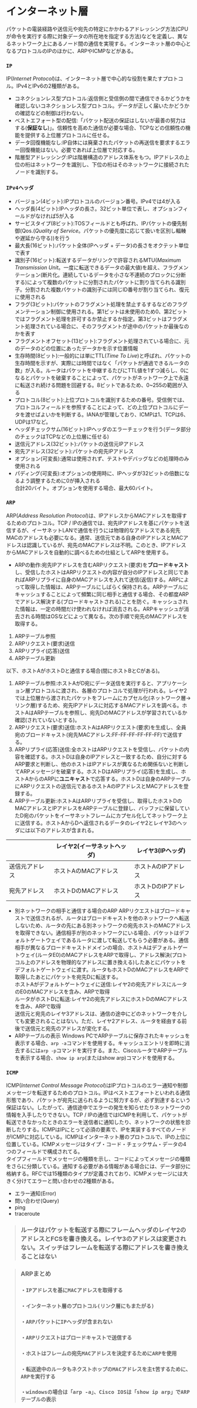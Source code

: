 # インターネット層
パケットの電装経路や送信元や宛先の特定にかかわるアドレッシング方法(CPUが命令を実行する際に対象データの所在地を指定する方法)などを定義し、異なるネットワーク上にあるノード間の通信を実現する。インターネット層の中心となるプロトコルのIPのほかに、ARPやICMPなどがある。

### `IP`
IP(*Internet Protocol*)は、インターネット層で中心的な役割を果たすプロトコル。IPv4とIPv6の2種類がある。
- コネクションレス型プロトコル:返信側と受信側の間で通信できるかどうかを確認しないコネクションレス型プロトコル。データが正しく届いたかどうかの確認などの制御は行わない。
- ベストエフォート型の配信:「パケット配送の保証はしないが最善の努力はする(**保証なし**)」。信頼性を高めた通信が必要な場合、TCPなどの信頼性の機能を提供する上位層プロトコルに任せる。
- データ回復機能なし:IP自体には廃棄されたパケットの再送信を要求するエラー回復機能はない。必要であれば上位層で対応する。
- 階層型アドレッシング:IPは階層構造のアドレス体系をもつ。IPアドレスの上位の桁はネットワークを識別し、下位の桁はそのネットワークに接続されたノードを識別する。

### `IPv4ヘッダ`
- バージョン(4ビット):IPプロトコルのバージョン番号。IPv4では4が入る
- ヘッダ長(4ビット):IPヘッダの長さ。32ビット単位で表し、オプションフィールドがなければ5が入る
- サービスタイプ(8ビット):TOSフィールドとも呼ばれ、IPパケットの優先制御(Qos.(*Quality of Service*。パケットの優先度に応じて扱いを区別し輻輳や遅延から守る))を行う
- 最大長(16ビット):パケット全体(IPヘッダ + データ)の長さをオクテット単位で表す
- 識別子(16ビット):転送するデータがリンクで許容されるMTU(*Maximum Transmission Unit*。一度に転送できるデータの最大値)を超え、フラグメンテーション(断片化。連続しているデータを小さな不連続のブロックに分断する)によって複数のパケットに分割されたパケットに割り当てられる識別子。分割された複数パケットの識別子には同じID番号が割り当てられ、復元に使用される
- フラグ(3ビット):パケットのフラグメント処理を禁止するするなどのフラグメンテーション制御に使用される。第1ビットは未使用のため0、第2ビットではフラグメント処理を許可するか禁止するか指定。第3ビットはフラグメント処理されている場合に、そのフラグメントが途中のパケットか最後なのかを表す
- フラグメントオフセット(13ビット):フラグメント処理されている場合に、元のデータのどの位置にあったデータかを示す位置情報
- 生存時間(8ビット):一般的には単にTTL(*Time To Live*)と呼ばれ、パケットの生存時間を示すが、実際には時間ではなく「パケットが通過できるルータの数」が入る。ルータはパケットを中継するたびにTTL値を1ずつ減らし、0になるとパケットを破棄することによって、パケットがネットワーク上で永遠に転送され続ける問題を回避する。8ビットであるため、0~255の範囲が入る
- プロトコル(8ビット):上位プロトコルを識別するための番号。受信側では、プロトコルフィールドを参照することによって、どの上位プロトコルにデータを渡せばよいかを判断する。IANAが管理しており、ICMPは1、TCPは6、UDPは17など。
- ヘッダチェックサム(16ビット):IPヘッダのエラーチェックを行う(データ部分のチェックはTCPなどの上位層に任せる)
- 送信元アドレス(32ビット):パケットの送信元IPアドレス
- 宛先アドレス(32ビット):パケットの宛先IPアドレス
- オプション(可変長):通常は使用されず、テストやデバッグなどの処理時のみ使用される
- パディング(可変長):オプションの使用時に、IPヘッダが32ビットの倍数になるよう調整するために0が挿入される  
合計20バイト。オプションを使用する場合、最大60バイト。

### `ARP`
ARP(*Address Resolution Protocol*)は、IPアドレスからMACアドレスを取得するためのプロトコル。TCP / IPの通信では、宛先IPアドレスを基にパケットを送信するが、イーサネットLANで通信を行うには物理的なアドレスである宛先MACのアドレスも必要になる。通常、送信元である自身のIPアドレスとMACアドレスは認識しているが、宛先のMACアドレスは不明。このとき、IPアドレスからMACアドレスを自動的に調べるための仕組としてARPを使用する。
- ARPの動作:宛先IPアドレスを含むARPリクエスト(要求)を**ブロードキャスト**し、受信したホストはARPリクエストの内容が自分のIPアドレスと同じであればARPリプライに自身のMACアドレスを入れて送信(返信)する。ARPによって取得した情報は、ARPテーブルにしばらく保持される。ARPテーブルにキャッシュすることによって頻繁に同じ相手と通信する場合、その都度ARPでアドレス解決する(ブロードキャストされる)ことを防ぐ。キャッシュされた情報は、一定の時間だけ使われなければ消去される。ARPキャッシュが消去される時間はOSなどによって異なる。次の手順で宛先のMACアドレスを取得する。
1. ARPテーブル参照
2. ARPリクエスト(要求)送信
3. ARPリプライ(応答)送信
4. ARPテーブル更新

以下、ホストAがホストDと通信する場合(間にホストBとCがある)。
1. ARPテーブル参照:ホストAがD宛にデータ送信を実行すると、アプリケーション層プロトコルに渡され、各層のプロトコルで処理が行われる。レイヤ2では上位層から渡されたパケットをフレームにカプセル化(ネットワーク層->リンク層)するため、宛先IPアドレスに対応するMACアドレスを調べる。ホストAはARPテーブルを参照し、宛先DのMACアドレスが学習されているか確認(されていないとする)。
2. ARPリクエスト(要求)送信:ホストAはARPリクエスト(要求)を生成し、全員宛のブロードキャスト(宛先MACアドレス:FF-FF-FF-FF-FF-FF)で送信する。
3. ARPリプライ(応答)送信:全ホストはARPリクエストを受信し、パケットの内容を確認する。ホストDは自身のIPアドレスと一致するため、自分に対するARP要求と判断し、他のホストはIPアドレスが異なるため関係ないと判断してARPメッセージを破棄する。ホストDはARPリプライ(応答)を生成し、ホストAからのARPに**ユニキャスト**で応答する。ホストDは自身のARPテーブルにARPリクエストの送信元であるホストAのIPアドレスとMACアドレスを登録する。
4. ARPテーブル更新:ホストAはARPリプライを受信し、取得したホストDのMACアドレスとIPアドレスをARPテーブルに登録し、バッファに保留していたD宛のパケットをイーサネットフレームにカプセル化してネットワーク上に送信する。ホストAからDへ返信されるデータのレイヤ2とレイヤ3のヘッダには以下のアドレスが含まれる。

|            |レイヤ2(イーサネットヘッダ)|レイヤ3(IPヘッダ) |
|------------|-----------------------|----------------|
|送信元アドレス|ホストAのMACアドレス      |ホストAのIPアドレス|
|宛先アドレス  |ホストDのMACアドレス      |ホストDのIPアドレス|

- 別ネットワークの相手と通信する場合のARP
ARPリクエストはブロードキャストで送信されるが、ルータはブロードキャストを他のネットワークへ転送しないため、ルータの先にある別ネットワークの宛先ホストのMACアドレスを取得できない。通信相手が別のネットワークにいる場合、パケットはデフォルトゲートウェイであるルータに渡して転送してもらう必要がある。通信相手が異なるブロードキャストドメインの場合、ホストAはデフォルトゲートウェイ(ルータE0)のMACアドレスをARPで取得し、アドレス解決(プロトコル上のアドレスを物理的なアドレスに置き換える)したあとにパケットをデフォルトゲートウェイに渡す。ルータもホストDのMACアドレスをARPで取得したあとにパケットを宛先Dに転送する。  
ホストAがデフォルトゲートウェイに送信:レイヤ2の宛先アドレスにルータのE0のMACアドレスを含み、ARPで取得  
ルータがホストDに転送:レイヤ2の宛先アドレスにホストDのMACアドレスを含み、ARPで取得  
送信元と宛先のレイヤ3アドレスは、通信の途中にどのネットワークを介しても変更されることはない。ただ、レイヤ2アドレス、ルータを経由する前後で送信元と宛先のアドレスが変化する。
- ARPテーブルの表示
Windows PCでARPテーブルに保存されたキャッシュを表示する場合、`arp -a`コマンドを使用する。キャッシュエントリを即時に消去するには`arp -p`コマンドを実行する。また、CiscoルータでARPテーブルを表示する場合、`show ip arp`(またはshow arp)コマンドを使用する。

### `ICMP`
ICMP(*Internet Control Message Protocol*)はIPプロトコルのエラー通知や制御メッセージを転送するためのプロトコル。IPはベストエフォートといわれる通信形態であり、パケットが宛先に送られるように努力するが、必ず到達するという保証はない。したがって、通信途中でエラーの発生を知らせたりネットワークの情報を入手したりできない。TCP / IPの通信ではICMPを利用して、パケットが転送できなかったときのエラーを送信者に通知したり、ネットワークの状態を診断したりする。ICMPはIPにとって必須の要素で、IPを実装するすべてのノードがICMPに対応している。ICMPはインターネット層のプロトコルで、IPの上位に位置している。ICMPメッセージはタイプ・コード・チェックサム・データの4つのフィールドで構成されてる。  
タイプフィールドでメッセージの種類を示し、コードによってメッセージの種類をさらに分類している。通知する必要がある情報がある場合には、データ部分に格納する。RFCでは15種類のタイプが定義されており、ICMPメッセージには大きく分けてエラーと問い合わせの2種類がある。
- エラー通知(Error)
- 問い合わせ(Query)
- ping
- traceroute

> ### ルータはパケットを転送する際にフレームヘッダのレイヤ2のアドレスとFCSを書き換える。レイヤ3のアドレスは変更されない。スイッチはフレームを転送する際にアドレスを書き換えることはない

> ### ARPまとめ
> ### `・IPアドレスを基にMACアドレスを取得する`
> ### `・インターネット層のプロトコル(リンク層にもまたがる)`
> ### `・ARPパケットにIPヘッダが含まれない`
> ### `・ARPリクエストはブロードキャストで送信する`
> ### `・ホストはフレームの宛先MACアドレスを決定するためにARPを使用`
> ### `・転送途中のルータもネクストホップのMACアドレスを主t苦するために、ARPを実行する`
> ### `・windowsの場合は「arp -a」、Cisco IOSは「show ip arp」でARPテーブルの表示`
